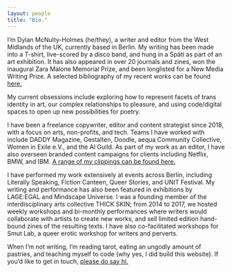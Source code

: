 ```yaml
---
layout: people
title: "Bio."
---
```

 I’m Dylan McNulty-Holmes (he/they), a writer and editor from the West Midlands of the UK, currently based in Berlin. My writing has been made into a T-shirt, live-scored by a disco band, and hung in a Späti as part of an art exhibition. It has also appeared in over 20 journals and zines, won the inaugural Zara Malone Memorial Prize, and been longlisted for a New Media Writing Prize. A selected bibliography of my recent works can be found [here.](/writing)

My current obsessions include exploring how to represent facets of trans identity in art, our complex relationships to pleasure, and using code/digital spaces to open up new possibilities for poetry. 

I have been a freelance copywriter, editor and content strategist since 2018, with a focus on arts, non-profits, and tech. Teams I have worked with include DADDY Magazine, Gestalten, Doodle, aequa Community Collective, Women in Exile e.V., and the AI Guild. As part of my work as an editor, I have also overseen branded content campaigns for clients including Netflix, BMW, and IBM. [A range of my clippings can be found here.](https://dylanamh.contently.com/)

I have performed my work extensively at events across Berlin, including Literally Speaking, Fiction Canteen, Queer Stories, and UNIT Festival. My writing and performance has also been featured in exhibitions by LAGE:EGAL and Mindscape Universe. I was a founding member of the interdisciplinary arts collective THICK SKIN; from 2014 to 2017, we hosted weekly workshops and bi-monthly performances where writers would collaborate with artists to create new works, and sell limited edition hand-bound zines of the resulting texts. I have also co-facilitated workshops for Smut Lab, a queer erotic workshop for writers and perverts.

When I’m not writing, I’m reading tarot, eating an ungodly amount of pastries, and teaching myself to code (why yes, I did build this website). If you’d like to get in touch, [please do say hi.](/contact)